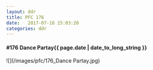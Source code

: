 ```yaml
---
layout: ddr
title: PFC 176
date:   2017-07-16 15:03:20
categories: ddr
---
```


#### **#176** Dance Partay<span class="pull-right">{{ page.date | date_to_long_string }}</span>
![](/images/pfc/176_Dance Partay.jpg)
